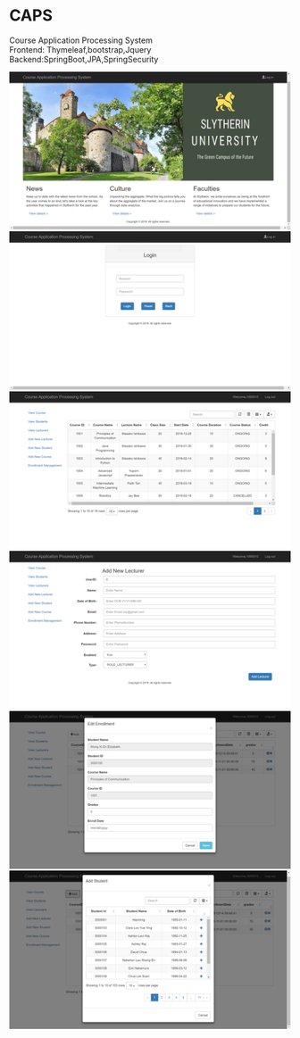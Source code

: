# CAPS
Course Application Processing System
<br/>
Frontend: Thymeleaf,bootstrap,Jquery
Backend:SpringBoot,JPA,SpringSecurity

<img src="https://github.com/GuoHM/CAPS/blob/master/src/main/resources/static/img/demo/1.png?raw=true">
<img src="https://github.com/GuoHM/CAPS/blob/master/src/main/resources/static/img/demo/2.png?raw=true">
<img src="https://github.com/GuoHM/CAPS/blob/master/src/main/resources/static/img/demo/3.png?raw=true">
<img src="https://github.com/GuoHM/CAPS/blob/master/src/main/resources/static/img/demo/4.png?raw=true">
<img src="https://github.com/GuoHM/CAPS/blob/master/src/main/resources/static/img/demo/5.png?raw=true">
<img src="https://github.com/GuoHM/CAPS/blob/master/src/main/resources/static/img/demo/6.png?raw=true">
